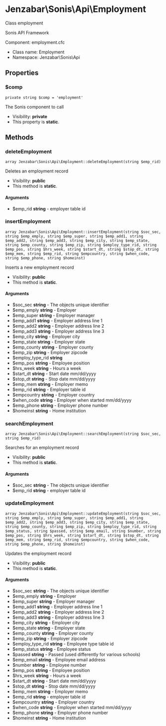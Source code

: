 Jenzabar\Sonis\Api\Employment
===============

Class employment

Sonis API Framework

Component: employment.cfc


* Class name: Employment
* Namespace: Jenzabar\Sonis\Api





Properties
----------


### $comp

    private string $comp = 'employment'

The Sonis component to call



* Visibility: **private**
* This property is **static**.


Methods
-------


### deleteEmployment

    array Jenzabar\Sonis\Api\Employment::deleteEmployment(string $emp_rid)

Deletes an employment record



* Visibility: **public**
* This method is **static**.


#### Arguments
* $emp_rid **string** - employer table id



### insertEmployment

    array Jenzabar\Sonis\Api\Employment::insertEmployment(string $soc_sec, string $emp_emply, string $emp_super, string $emp_add1, string $emp_add2, string $emp_add3, string $emp_city, string $emp_state, string $emp_county, string $emp_zip, string $employ_type_rid, string $emp_pos, string $hrs_week, string $start_dt, string $stop_dt, string $emp_mem, string $emp_rid, string $empcountry, string $when_code, string $emp_phone, string $homeinst)

Inserts a new employment record



* Visibility: **public**
* This method is **static**.


#### Arguments
* $soc_sec **string** - The objects unique identifier
* $emp_emply **string** - Employer
* $emp_super **string** - Employer manager
* $emp_add1 **string** - Employer address line 1
* $emp_add2 **string** - Employer address line 2
* $emp_add3 **string** - Employer address line 3
* $emp_city **string** - Employer city
* $emp_state **string** - Employer state
* $emp_county **string** - Employer county
* $emp_zip **string** - Employer zipcode
* $employ_type_rid **string**
* $emp_pos **string** - Employee position
* $hrs_week **string** - Hours a week
* $start_dt **string** - Start date mm/dd/yyyy
* $stop_dt **string** - Stop date mm/dd/yyyy
* $emp_mem **string** - Employer memo
* $emp_rid **string** - Employer table id
* $empcountry **string** - Employer country
* $when_code **string** - Employer when started mm/dd/yyyy
* $emp_phone **string** - Employer phone number
* $homeinst **string** - Home institution



### searchEmployment

    array Jenzabar\Sonis\Api\Employment::searchEmployment(string $soc_sec, string $emp_rid)

Searches for an employment record



* Visibility: **public**
* This method is **static**.


#### Arguments
* $soc_sec **string** - The objects unique identifier
* $emp_rid **string** - employer table id



### updateEmployment

    array Jenzabar\Sonis\Api\Employment::updateEmployment(string $soc_sec, string $emp_emply, string $emp_super, string $emp_add1, string $emp_add2, string $emp_add3, string $emp_city, string $emp_state, string $emp_county, string $emp_zip, string $employ_type_rid, string $emp_status, string $passed, string $emp_email, string $number, string $emp_pos, string $hrs_week, string $start_dt, string $stop_dt, string $emp_mem, string $emp_rid, string $empcountry, string $when_code, string $emp_phone, string $homeinst)

Updates the employment record



* Visibility: **public**
* This method is **static**.


#### Arguments
* $soc_sec **string** - The objects unique identifier
* $emp_emply **string** - Employer
* $emp_super **string** - Employer manager
* $emp_add1 **string** - Employer address line 1
* $emp_add2 **string** - Employer address line 2
* $emp_add3 **string** - Employer address line 3
* $emp_city **string** - Employer city
* $emp_state **string** - Employer state
* $emp_county **string** - Employer county
* $emp_zip **string** - Employer zipcode
* $employ_type_rid **string** - Employee type table id
* $emp_status **string** - Employee status
* $passed **string** - Passed (used differently for various schools)
* $emp_email **string** - Employee email address
* $number **string** - Employee number
* $emp_pos **string** - Employee position
* $hrs_week **string** - Hours a week
* $start_dt **string** - Start date mm/dd/yyyy
* $stop_dt **string** - Stop date mm/dd/yyyy
* $emp_mem **string** - Employer memo
* $emp_rid **string** - employer table id
* $empcountry **string** - Employer country
* $when_code **string** - Employer when started mm/dd/yyyy
* $emp_phone **string** - Employer phone number
* $homeinst **string** - Home institution



